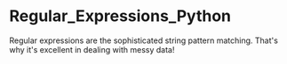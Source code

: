 # Regular_Expressions_Python
Regular expressions are the sophisticated string pattern matching. That's why it's excellent in dealing with messy data! 
